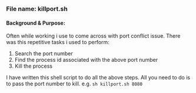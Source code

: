 ### File name: killport.sh

#### Background & Purpose:

Often while working i use to come across with port conflict issue. There was this repetitive tasks i used to perform:
1. Search the port number 
2. Find the process id associated with the above port number
3. Kill the process

I have written this shell script to do all the above steps. All you need to do is to pass the port number to kill. e.g. 
`sh killport.sh 8080`

